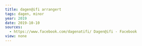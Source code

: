 ```yaml
---
title: dagen@ifi arrangert
tags: dagen, minor
year: 2019
date: 2019-10-10
sources:
  - https://www.facebook.com/dagenatifi/ Dagen@ifi - Facebook
view: none
---
```

